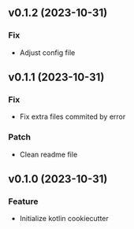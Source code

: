 ## v0.1.2 (2023-10-31)

### Fix

- Adjust config file

## v0.1.1 (2023-10-31)

### Fix

- Fix extra files commited by error

### Patch

- Clean readme file

## v0.1.0 (2023-10-31)

### Feature

- Initialize kotlin cookiecutter

